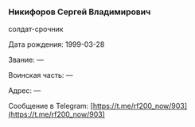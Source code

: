 ### Никифоров Сергей Владимирович

солдат-срочник

Дата рождения: 1999-03-28

Звание: —

Воинская часть: —

Адрес: —

Сообщение в Telegram: [https://t.me/rf200_now/903](https://t.me/rf200_now/903)
